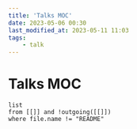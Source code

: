 ```yaml
---
title: 'Talks MOC'
date: 2023-05-06 00:30
last_modified_at: 2023-05-11 11:03
tags:
    - talk
---
```


# Talks MOC

```dataview
list
from [[]] and !outgoing([[]])
where file.name != "README"
```
